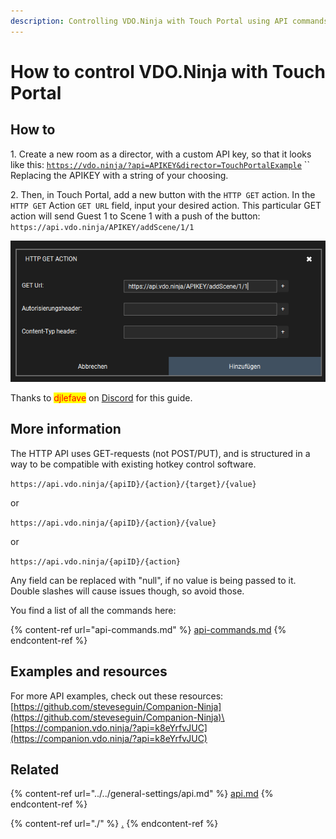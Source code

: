 ```yaml
---
description: Controlling VDO.Ninja with Touch Portal using API commands
---
```


# How to control VDO.Ninja with Touch Portal

## How to

1\. Create a new room as a director, with a custom API key, so that it looks like this: [`https://vdo.ninja/?api=APIKEY&director=TouchPortalExample`](https://vdo.ninja/?api=APIKEY\&director=TouchPortalExample) `` \
Replacing the APIKEY with a string of your choosing.&#x20;

2\. Then, in Touch Portal, add a new button with the `HTTP GET` action. In the `HTTP GET` Action `GET URL` field, input your desired action. This particular GET action will send Guest 1 to Scene 1 with a push of the button:\
`https://api.vdo.ninja/APIKEY/addScene/1/1`

![](<../../.gitbook/assets/image (109).png>)

Thanks to <mark style="color:red;">djlefave</mark> on [Discord](https://discord.vdo.ninja) for this guide.

## More information

The HTTP API uses GET-requests (not POST/PUT), and is structured in a way to be compatible with existing hotkey control software.

`https://api.vdo.ninja/{apiID}/{action}/{target}/{value}`

or

`https://api.vdo.ninja/{apiID}/{action}/{value}`

or

`https://api.vdo.ninja/{apiID}/{action}`

Any field can be replaced with "null", if no value is being passed to it. Double slashes will cause issues though, so avoid those.

You find a list of all the commands here:

{% content-ref url="api-commands.md" %}
[api-commands.md](api-commands.md)
{% endcontent-ref %}

## Examples and resources

For more API examples, check out these resources:\
[https://github.com/steveseguin/Companion-Ninja](https://github.com/steveseguin/Companion-Ninja)\
[https://companion.vdo.ninja/?api=k8eYrfvJUC](https://companion.vdo.ninja/?api=k8eYrfvJUC)

## Related

{% content-ref url="../../general-settings/api.md" %}
[api.md](../../general-settings/api.md)
{% endcontent-ref %}

{% content-ref url="./" %}
[.](./)
{% endcontent-ref %}
